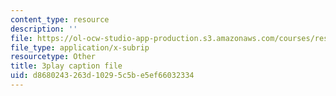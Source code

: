 ```yaml
---
content_type: resource
description: ''
file: https://ol-ocw-studio-app-production.s3.amazonaws.com/courses/res-9-003-brains-minds-and-machines-summer-course-summer-2015/d8680243263d10295c5be5ef66032334_ggcbVV3Tquo.srt
file_type: application/x-subrip
resourcetype: Other
title: 3play caption file
uid: d8680243-263d-1029-5c5b-e5ef66032334
---
```

